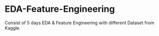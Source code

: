# EDA-Feature-Engineering
Consist of 5 days EDA &amp; Feature Engineering with different Dataset from Kaggle.
